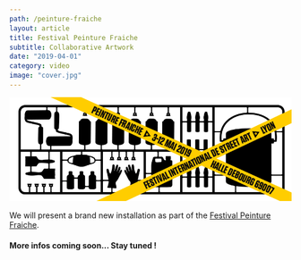 ```yaml
---
path: /peinture-fraiche
layout: article
title: Festival Peinture Fraiche
subtitle: Collaborative Artwork
date: "2019-04-01"
category: video
image: "cover.jpg"
---
```




![Peinture fraiche festival banner](cover.jpg)

We will present a brand new installation as part of the [Festival Peinture Fraiche](//peinturefraichefestival.fr).

#### More infos coming soon... Stay tuned !
